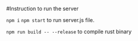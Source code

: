 #Instruction to run the server

`npm i`
`npm start` to run server.js file.

`npm run build -- --release` to compile rust binary


